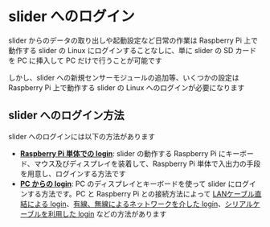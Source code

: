 # slider へのログイン

slider からのデータの取り出しや起動設定など日常の作業は Raspberry Pi 上で動作する slider の Linux にログインすることなしに、単に slider の SD カードを PC に挿入して PC だけで行うことが可能です  

しかし、slider への新規センサーモジュールの追加等、いくつかの設定は Raspberry Pi 上で動作する slider の Linux へのログインが必要になります

## slider へのログイン方法
slider へのログインには以下の方法があります

- [**Raspberry Pi 単体での login**](rpi_login.md): slider の動作する Raspberry Pi にキーボード、マウス及びディスプレイを装着して、Raspberry Pi 単体で入出力の手段を用意し、ログインする方法です
- [**PC からの login**](pc_login.md): PC のディスプレイとキーボードを使って slider にログインする方法です。PC と Raspberry Pi との接続方法によって [LANケーブル直結による login](direct_login.md)、[有線、無線によるネットワークを介した login](lan_login.md)、[シリアルケーブルを利用した login](serial_login.md) などの方法があります
